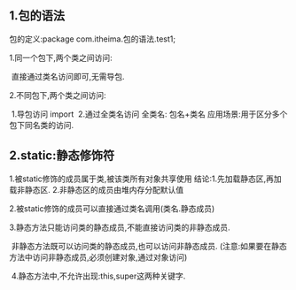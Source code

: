 ## 1.包的语法

包的定义:package com.itheima.包的语法.test1;

1.同一个包下,两个类之间访问:

​                    直接通过类名访问即可,无需导包.

2.不同包下,两个类之间访问:

​          1.导包访问 import
​           2.通过全类名访问 全类名: 包名+类名
​           应用场景:用于区分多个包下同名类的访问.

## 2.static:静态修饰符

1.被static修饰的成员属于类,被该类所有对象共享使用
​    结论:1.先加载静态区,再加载非静态区.
​             2.非静态区的成员由堆内存分配默认值 

2.被static修饰的成员可以直接通过类名调用(类名.静态成员)

3.静态方法只能访问类的静态成员,不能直接访问类的非静态成员.

​   非静态方法既可以访问类的静态成员,也可以访问非静态成员.
​    (注意:如果要在静态方法中访问非静态成员,必须创建对象,通过对象访问)

​ 4.静态方法中,不允许出现:this,super这两种关键字.